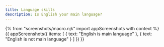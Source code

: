 ```yaml
---
title: Language skills
description: Is English your main language?
---
```


{% from "screenshots/macro.njk" import appScreenshots with context %}
{{ appScreenshots({
  items: [
    { text: "English is main language" },
    { text: "English is not main language" }
  ]
}) }}
